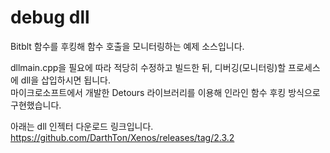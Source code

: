 # debug dll
Bitblt 함수를 후킹해 함수 호출을 모니터링하는 예제 소스입니다.    
  
dllmain.cpp을 필요에 따라 적당히 수정하고 빌드한 뒤, 디버깅(모니터링)할 프로세스에 dll을 삽입하시면 됩니다.  
마이크로소프트에서 개발한 Detours 라이브러리를 이용해 인라인 함수 후킹 방식으로 구현했습니다.  
  
아래는 dll 인젝터 다운로드 링크입니다.  
https://github.com/DarthTon/Xenos/releases/tag/2.3.2